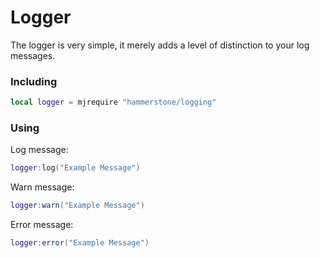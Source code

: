 # Logger
The logger is very simple, it merely adds a level of distinction to your log messages.

### Including
```lua
local logger = mjrequire "hammerstone/logging"
```

### Using
Log message:
```lua
logger:log("Example Message")
```
Warn message:
```lua
logger:warn("Example Message")
```
Error message:
```lua
logger:error("Example Message")
```